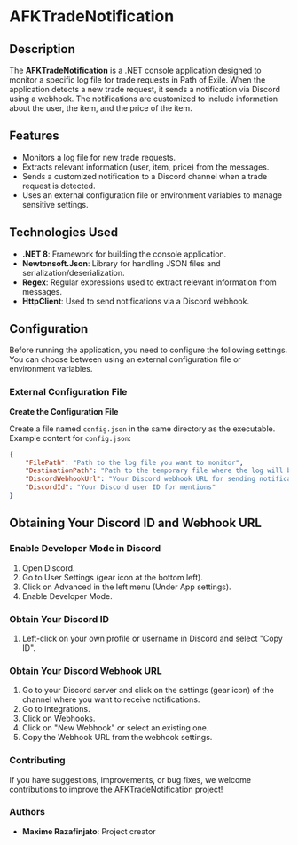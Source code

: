 # AFKTradeNotification

## Description

The **AFKTradeNotification** is a .NET console application designed to monitor a specific log file for trade requests in Path of Exile. When the application detects a new trade request, it sends a notification via Discord using a webhook. The notifications are customized to include information about the user, the item, and the price of the item.

## Features

- Monitors a log file for new trade requests.
- Extracts relevant information (user, item, price) from the messages.
- Sends a customized notification to a Discord channel when a trade request is detected.
- Uses an external configuration file or environment variables to manage sensitive settings.

## Technologies Used

- **.NET 8**: Framework for building the console application.
- **Newtonsoft.Json**: Library for handling JSON files and serialization/deserialization.
- **Regex**: Regular expressions used to extract relevant information from messages.
- **HttpClient**: Used to send notifications via a Discord webhook.

## Configuration

Before running the application, you need to configure the following settings. You can choose between using an external configuration file or environment variables.

### External Configuration File

**Create the Configuration File**

   Create a file named `config.json` in the same directory as the executable. Example content for `config.json`:

   ```json
   {
       "FilePath": "Path to the log file you want to monitor",
       "DestinationPath": "Path to the temporary file where the log will be copied",
       "DiscordWebhookUrl": "Your Discord webhook URL for sending notifications",
       "DiscordId": "Your Discord user ID for mentions"
   }
   ```

## Obtaining Your Discord ID and Webhook URL

### Enable Developer Mode in Discord

1. Open Discord.
2. Go to User Settings (gear icon at the bottom left).
3. Click on Advanced in the left menu (Under App settings).
4. Enable Developer Mode.

### Obtain Your Discord ID

1. Left-click on your own profile or username in Discord and select "Copy ID".

### Obtain Your Discord Webhook URL

1. Go to your Discord server and click on the settings (gear icon) of the channel where you want to receive notifications.
2. Go to Integrations.
3. Click on Webhooks.
4. Click on "New Webhook" or select an existing one.
5. Copy the Webhook URL from the webhook settings.

### Contributing
If you have suggestions, improvements, or bug fixes, we welcome contributions to improve the AFKTradeNotification project! 

### Authors

- **Maxime Razafinjato**: Project creator